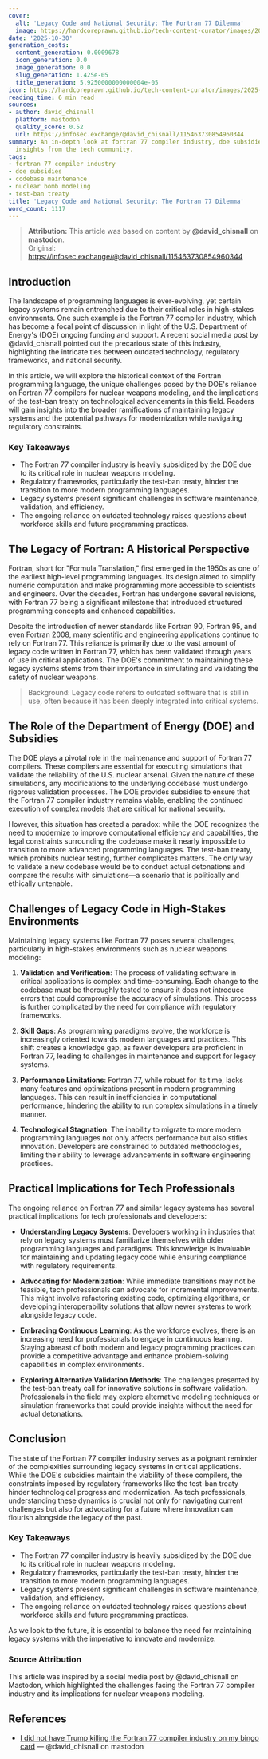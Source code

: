 ```yaml
---
cover:
  alt: 'Legacy Code and National Security: The Fortran 77 Dilemma'
  image: https://hardcoreprawn.github.io/tech-content-curator/images/2025-10-30-legacy-code-national-security.png
date: '2025-10-30'
generation_costs:
  content_generation: 0.0009678
  icon_generation: 0.0
  image_generation: 0.0
  slug_generation: 1.425e-05
  title_generation: 5.9250000000000004e-05
icon: https://hardcoreprawn.github.io/tech-content-curator/images/2025-10-30-legacy-code-national-security-icon.png
reading_time: 6 min read
sources:
- author: david_chisnall
  platform: mastodon
  quality_score: 0.52
  url: https://infosec.exchange/@david_chisnall/115463730854960344
summary: An in-depth look at fortran 77 compiler industry, doe subsidies based on
  insights from the tech community.
tags:
- fortran 77 compiler industry
- doe subsidies
- codebase maintenance
- nuclear bomb modeling
- test-ban treaty
title: 'Legacy Code and National Security: The Fortran 77 Dilemma'
word_count: 1117
---
```


> **Attribution:** This article was based on content by **@david_chisnall** on **mastodon**.  
> Original: https://infosec.exchange/@david_chisnall/115463730854960344

## Introduction

The landscape of programming languages is ever-evolving, yet certain legacy systems remain entrenched due to their critical roles in high-stakes environments. One such example is the Fortran 77 compiler industry, which has become a focal point of discussion in light of the U.S. Department of Energy's (DOE) ongoing funding and support. A recent social media post by @david_chisnall pointed out the precarious state of this industry, highlighting the intricate ties between outdated technology, regulatory frameworks, and national security. 

In this article, we will explore the historical context of the Fortran programming language, the unique challenges posed by the DOE's reliance on Fortran 77 compilers for nuclear weapons modeling, and the implications of the test-ban treaty on technological advancements in this field. Readers will gain insights into the broader ramifications of maintaining legacy systems and the potential pathways for modernization while navigating regulatory constraints.

### Key Takeaways
- The Fortran 77 compiler industry is heavily subsidized by the DOE due to its critical role in nuclear weapons modeling.
- Regulatory frameworks, particularly the test-ban treaty, hinder the transition to more modern programming languages.
- Legacy systems present significant challenges in software maintenance, validation, and efficiency.
- The ongoing reliance on outdated technology raises questions about workforce skills and future programming practices.

## The Legacy of Fortran: A Historical Perspective

Fortran, short for "Formula Translation," first emerged in the 1950s as one of the earliest high-level programming languages. Its design aimed to simplify numeric computation and make programming more accessible to scientists and engineers. Over the decades, Fortran has undergone several revisions, with Fortran 77 being a significant milestone that introduced structured programming concepts and enhanced capabilities. 

Despite the introduction of newer standards like Fortran 90, Fortran 95, and even Fortran 2008, many scientific and engineering applications continue to rely on Fortran 77. This reliance is primarily due to the vast amount of legacy code written in Fortran 77, which has been validated through years of use in critical applications. The DOE's commitment to maintaining these legacy systems stems from their importance in simulating and validating the safety of nuclear weapons.

> Background: Legacy code refers to outdated software that is still in use, often because it has been deeply integrated into critical systems.

## The Role of the Department of Energy (DOE) and Subsidies

The DOE plays a pivotal role in the maintenance and support of Fortran 77 compilers. These compilers are essential for executing simulations that validate the reliability of the U.S. nuclear arsenal. Given the nature of these simulations, any modifications to the underlying codebase must undergo rigorous validation processes. The DOE provides subsidies to ensure that the Fortran 77 compiler industry remains viable, enabling the continued execution of complex models that are critical for national security.

However, this situation has created a paradox: while the DOE recognizes the need to modernize to improve computational efficiency and capabilities, the legal constraints surrounding the codebase make it nearly impossible to transition to more advanced programming languages. The test-ban treaty, which prohibits nuclear testing, further complicates matters. The only way to validate a new codebase would be to conduct actual detonations and compare the results with simulations—a scenario that is politically and ethically untenable.

## Challenges of Legacy Code in High-Stakes Environments

Maintaining legacy systems like Fortran 77 poses several challenges, particularly in high-stakes environments such as nuclear weapons modeling:

1. **Validation and Verification**: The process of validating software in critical applications is complex and time-consuming. Each change to the codebase must be thoroughly tested to ensure it does not introduce errors that could compromise the accuracy of simulations. This process is further complicated by the need for compliance with regulatory frameworks.

2. **Skill Gaps**: As programming paradigms evolve, the workforce is increasingly oriented towards modern languages and practices. This shift creates a knowledge gap, as fewer developers are proficient in Fortran 77, leading to challenges in maintenance and support for legacy systems.

3. **Performance Limitations**: Fortran 77, while robust for its time, lacks many features and optimizations present in modern programming languages. This can result in inefficiencies in computational performance, hindering the ability to run complex simulations in a timely manner.

4. **Technological Stagnation**: The inability to migrate to more modern programming languages not only affects performance but also stifles innovation. Developers are constrained to outdated methodologies, limiting their ability to leverage advancements in software engineering practices.

## Practical Implications for Tech Professionals

The ongoing reliance on Fortran 77 and similar legacy systems has several practical implications for tech professionals and developers:

- **Understanding Legacy Systems**: Developers working in industries that rely on legacy systems must familiarize themselves with older programming languages and paradigms. This knowledge is invaluable for maintaining and updating legacy code while ensuring compliance with regulatory requirements.

- **Advocating for Modernization**: While immediate transitions may not be feasible, tech professionals can advocate for incremental improvements. This might involve refactoring existing code, optimizing algorithms, or developing interoperability solutions that allow newer systems to work alongside legacy code.

- **Embracing Continuous Learning**: As the workforce evolves, there is an increasing need for professionals to engage in continuous learning. Staying abreast of both modern and legacy programming practices can provide a competitive advantage and enhance problem-solving capabilities in complex environments.

- **Exploring Alternative Validation Methods**: The challenges presented by the test-ban treaty call for innovative solutions in software validation. Professionals in the field may explore alternative modeling techniques or simulation frameworks that could provide insights without the need for actual detonations.

## Conclusion

The state of the Fortran 77 compiler industry serves as a poignant reminder of the complexities surrounding legacy systems in critical applications. While the DOE's subsidies maintain the viability of these compilers, the constraints imposed by regulatory frameworks like the test-ban treaty hinder technological progress and modernization. As tech professionals, understanding these dynamics is crucial not only for navigating current challenges but also for advocating for a future where innovation can flourish alongside the legacy of the past.

### Key Takeaways
- The Fortran 77 compiler industry is heavily subsidized by the DOE due to its critical role in nuclear weapons modeling.
- Regulatory frameworks, particularly the test-ban treaty, hinder the transition to more modern programming languages.
- Legacy systems present significant challenges in software maintenance, validation, and efficiency.
- The ongoing reliance on outdated technology raises questions about workforce skills and future programming practices.

As we look to the future, it is essential to balance the need for maintaining legacy systems with the imperative to innovate and modernize. 

### Source Attribution
This article was inspired by a social media post by @david_chisnall on Mastodon, which highlighted the challenges facing the Fortran 77 compiler industry and its implications for nuclear weapons modeling.

## References

- [I did not have Trump killing the Fortran 77 compiler industry on my bingo card](https://infosec.exchange/@david_chisnall/115463730854960344) — @david_chisnall on mastodon